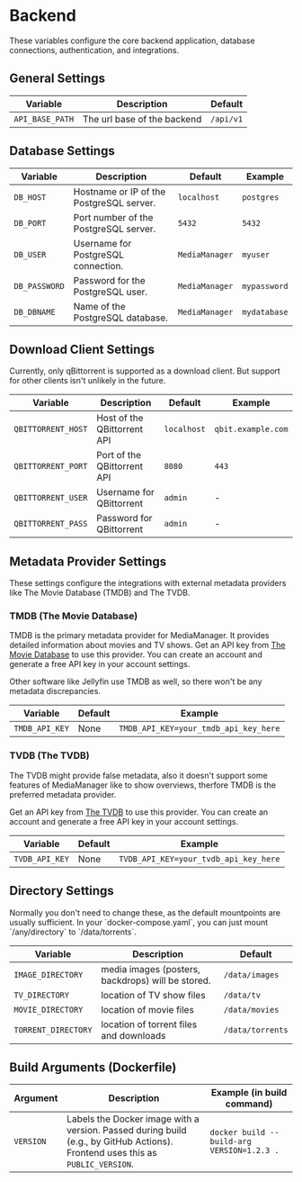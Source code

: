 # Backend

These variables configure the core backend application, database connections, authentication, and integrations.

## General Settings

| Variable        | Description                 | Default   |
|-----------------|-----------------------------|-----------|
| `API_BASE_PATH` | The url base of the backend | `/api/v1` |

## Database Settings

| Variable      | Description                              | Default        | Example      |
|---------------|------------------------------------------|----------------|--------------|
| `DB_HOST`     | Hostname or IP of the PostgreSQL server. | `localhost`    | `postgres`   |
| `DB_PORT`     | Port number of the PostgreSQL server.    | `5432`         | `5432`       |
| `DB_USER`     | Username for PostgreSQL connection.      | `MediaManager` | `myuser`     |
| `DB_PASSWORD` | Password for the PostgreSQL user.        | `MediaManager` | `mypassword` |
| `DB_DBNAME`   | Name of the PostgreSQL database.         | `MediaManager` | `mydatabase` |

## Download Client Settings

Currently, only qBittorrent is supported as a download client. But support for other clients isn't unlikely in the
future.

| Variable           | Description                 | Default     | Example            |
|--------------------|-----------------------------|-------------|--------------------|
| `QBITTORRENT_HOST` | Host of the QBittorrent API | `localhost` | `qbit.example.com` |
| `QBITTORRENT_PORT` | Port of the QBittorrent API | `8080`      | `443`              |
| `QBITTORRENT_USER` | Username for QBittorrent    | `admin`     | -                  |
| `QBITTORRENT_PASS` | Password for QBittorrent    | `admin`     | -                  |

## Metadata Provider Settings

These settings configure the integrations with external metadata providers like The Movie Database (TMDB) and The TVDB.

### TMDB (The Movie Database)

TMDB is the primary metadata provider for MediaManager. It provides detailed information about movies and TV shows.
Get an API key from [The Movie Database](https://www.themoviedb.org/settings/api) to use this provider. You can create
an account and generate a free API key in your account settings.

<tip>
    Other software like Jellyfin use TMDB as well, so there won't be any metadata discrepancies.
</tip>

| Variable       | Default | Example                               |
|----------------|---------|---------------------------------------|
| `TMDB_API_KEY` | None    | `TMDB_API_KEY=your_tmdb_api_key_here` |

### TVDB (The TVDB)

<warning>
    The TVDB might provide false metadata, also it doesn't support some features of MediaManager like to show overviews, therfore TMDB is the preferred metadata provider. 
</warning>

Get an API key from [The TVDB](https://thetvdb.com/auth/register) to use this provider. You can create an account and
generate a free API key in your account settings.

| Variable       | Default | Example                               |
|----------------|---------|---------------------------------------|
| `TVDB_API_KEY` | None    | `TVDB_API_KEY=your_tvdb_api_key_here` |

## Directory Settings

<note>
    Normally you don't need to change these, as the default mountpoints are usually sufficient. In your `docker-compose.yaml`, you can just mount `/any/directory` to `/data/torrents`.
</note>

| Variable            | Description                                       | Default          |
|---------------------|---------------------------------------------------|------------------|
| `IMAGE_DIRECTORY`   | media images (posters, backdrops) will be stored. | `/data/images`   |
| `TV_DIRECTORY`      | location of TV show files                         | `/data/tv`       |
| `MOVIE_DIRECTORY`   | location of movie files                           | `/data/movies`   |
| `TORRENT_DIRECTORY` | location of torrent files and downloads           | `/data/torrents` |

## Build Arguments (Dockerfile)

| Argument  | Description                                                                                                                    | Example (in build command)                 |
|-----------|--------------------------------------------------------------------------------------------------------------------------------|--------------------------------------------|
| `VERSION` | Labels the Docker image with a version. Passed during build (e.g., by GitHub Actions). Frontend uses this as `PUBLIC_VERSION`. | `docker build --build-arg VERSION=1.2.3 .` |

